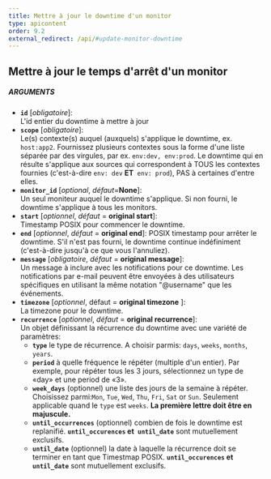 ```yaml
---
title: Mettre à jour le downtime d'un monitor
type: apicontent
order: 9.2
external_redirect: /api/#update-monitor-downtime
---
```


## Mettre à jour le temps d'arrêt d'un monitor
##### ARGUMENTS

* **`id`** [*obligatoire*]:  
    L'id entier du downtime à mettre à jour
* **`scope`** [*obligatoire*]:  
    Le(s) contexte(s) auquel (auxquels) s'applique le downtime, ex. `host:app2`. Fournissez plusieurs contextes sous la forme d'une liste séparée par des virgules, par ex. `env:dev, env:prod`. Le downtime qui en résulte s'applique aux sources qui correspondent à TOUS les contextes fournies (c'est-à-dire `env: dev` **ET**` env: prod`), PAS à certaines d'entre elles.
* **`monitor_id`** [*optional*, *défaut*=**None**]:  
    Un seul moniteur auquel le downtime s'applique. Si non fourni, le downtime s'applique à tous les monitors.
* **`start`** [*optionnel*, *défaut* = **original start**]:  
    Timestamp POSIX pour commencer le downtime.
* **`end`** [*optionnel*, *défaut* = **original end**]:
    POSIX timestamp pour arrêter le downtime. S'il n'est pas fourni, le downtime continue indéfiniment (c'est-à-dire jusqu'à ce que vous l'annuliez).
* **`message`** [*obligatoire*, *défaut* = **original message**]:  
    Un message à inclure avec les notifications pour ce downtime. Les notifications par e-mail peuvent être envoyées à des utilisateurs spécifiques en utilisant la même notation "@username" que les événements.
* **`timezone`** [*optionnel*, défaut = **original timezone** ]:  
    La timezone pour le downtime.
* **`recurrence`** [*optionnel*, *défaut* = **original recurrence**]:  
    Un objet définissant la récurrence du downtime avec une variété de paramètres:
    *   **`type`** le type de récurrence. A choisir parmis: `days`, `weeks`, `months`, `years`.
    *   **`period`** à quelle fréquence le répéter (multiple d'un entier). Par exemple, pour répéter tous les 3 jours, sélectionnez un type de «day» et une period de «3».
    *   **`week_days`** (optionnel) une liste des jours de la semaine à répéter. Choisissez parmi:`Mon`, `Tue`, `Wed`, `Thu`, `Fri`, `Sat` or `Sun`. Seulement applicable quand le `type` est `weeks`. **La première lettre doit être en majuscule.**
    *   **`until_occurrences`** (optionnel) combien de fois le downtime est replanifié. **`until_occurences` et` until_date`** sont mutuellement exclusifs.
    *   **`until_date`** (optionnel) la date à laquelle la récurrence doit se terminer en tant que Timestmap POSIX. **`until_occurences` et` until_date`** sont mutuellement exclusifs.